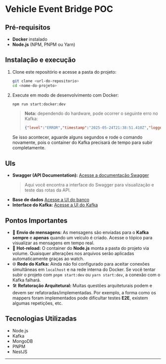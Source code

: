 # Vehicle Event Bridge POC

## Pré-requisitos

* **Docker** instalado
* **Node.js** (NPM, PNPM ou Yarn)

## Instalação e execução

1. Clone este repositório e acesse a pasta do projeto:

   ```bash
   git clone <url-do-repositorio>
   cd <nome-do-projeto>
   ```
2. Execute em modo de desenvolvimento com Docker:

   ```bash
   npm run start:docker:dev
   ```

   > **Nota:** dependendo do hardware, pode ocorrer o seguinte erro no Kafka:
   >
   > ```json
   > {"level":"ERROR","timestamp":"2025-05-24T21:38:51.410Z","logger":"kafkajs","message":"[BrokerPool] Closed connection","retryCount":1,"retryTime":504}
   > ```

   Se isso acontecer, aguarde alguns segundos e rode o comando novamente, pois o container do Kafka precisará de tempo para subir completamente.

## UIs

* **Swagger (API Documentation):**
  [Acesse a documentação Swagger](http://localhost:3000/api-docs-v1)
    > Aqui você encontra a interface do Swagger para visualização e teste das rotas da API.
* **Base de dados**
  [Acesse a UI do banco](http://localhost:8081/db/mydb/)
* **Interface do Kafka:**
  [Acesse a UI do Kafka](http://localhost:8080/ui/clusters/kraft-cluster/all-topics)


## Pontos Importantes

* 📩 **Envio de mensagens:**
  As mensagens são enviadas para o **Kafka** **sempre** e **apenas** quando um veículo é criado. Acesse o tópico para visualizar as mensagens em tempo real.
* 🔄 **Hot-reload:**
  O container do **Node.js** monta a pasta do projeto via volume. Quaisquer alterações nos arquivos serão aplicadas automaticamente graças ao watch.
* 🌐 **Rede do Kafka:**
  Ainda não foi configurado para aceitar conexões simultâneas em `localhost` e na rede interna do Docker.
  Se você tentar subir o projeto com `pnpm start:dev` ou `yarn start:dev`, a conexão com o Kafka falhará.
* 🛠️ **Refatoração Arquitetural:**
  Muitas questões arquiteturais podem e devem ser refatoradas/implementadas. Por exemplo, a forma como os mappers foram implementados pode dificultar testes **E2E**, existem algumas repetições, etc.

## Tecnologias Utilizadas

* Node.js
* Kafka
* MongoDB
* PNPM
* NestJS

---

